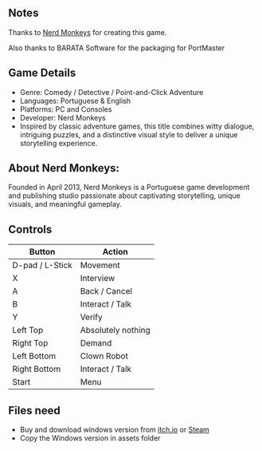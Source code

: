 ## Notes

Thanks to [Nerd Monkeys](https://nerdmonkeys.itch.io/detective-case-and-clown-bot-in-murder-in-the-hotel-lisbon) for creating this game.

Also thanks to BARATA Software for the packaging for PortMaster

## Game Details

- Genre: Comedy / Detective / Point-and-Click Adventure
- Languages: Portuguese & English
- Platforms: PC and Consoles
- Developer: Nerd Monkeys
- Inspired by classic adventure games, this title combines witty dialogue, intriguing puzzles, and a distinctive visual style to deliver a unique storytelling experience.

## About Nerd Monkeys:

Founded in April 2013, Nerd Monkeys is a Portuguese game development and publishing studio passionate about captivating storytelling, unique visuals, and meaningful gameplay.

## Controls

| Button          | Action             |
| --------------- | ------------------ |
| D-pad / L-Stick | Movement           |
| X               | Interview          |
| A               | Back / Cancel      |
| B               | Interact / Talk    |
| Y               | Verify             |
| Left Top        | Absolutely nothing |
| Right Top       | Demand             |
| Left Bottom     | Clown Robot        |
| Right Bottom    | Interact / Talk    |
| Start           | Menu               |


## Files need

* Buy and download windows version from [itch.io](https://nerdmonkeys.itch.io/detective-case-and-clown-bot-in-murder-in-the-hotel-lisbon) or [Steam](https://store.steampowered.com/app/297290/Detective_Case_and_Clown_Bot_in_Murder_in_the_Hotel_Lisbon)
* Copy the Windows version in assets folder
